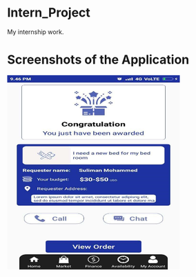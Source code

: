 # Intern_Project
My internship work.


<h1>Screenshots of the Application</h1>
<img src="App_Screenshots_ScreenDesigns/labbay1.jpg" width="400"/>
